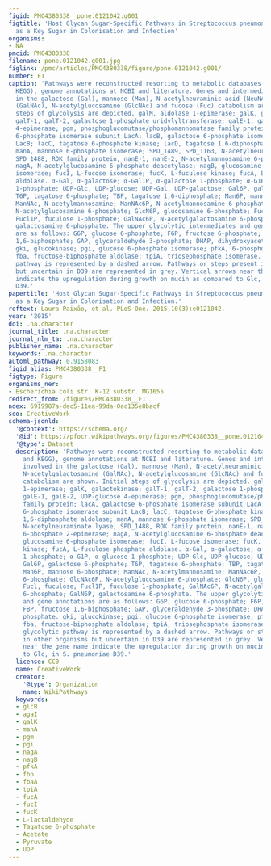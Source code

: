 ```yaml
---
figid: PMC4380338__pone.0121042.g001
figtitle: 'Host Glycan Sugar-Specific Pathways in Streptococcus pneumonia: Galactose
  as a Key Sugar in Colonisation and Infection'
organisms:
- NA
pmcid: PMC4380338
filename: pone.0121042.g001.jpg
figlink: /pmc/articles/PMC4380338/figure/pone.0121042.g001/
number: F1
caption: 'Pathways were reconstructed resorting to metabolic databases (MetaCyc and
  KEGG), genome annotations at NCBI and literature. Genes and intermediates involved
  in the galactose (Gal), mannose (Man), N-acetylneuraminic acid (NeuNAc), N-acetylgalactosamine
  (GalNAc), N-acetylglucosamine (GlcNAc) and fucose (Fuc) catabolism are shown. Initial
  steps of glycolysis are depicted. galM, aldolase 1-epimerase; galK, galactokinase;
  galT-1, galT-2, galactose 1-phosphate uridylyltransferase; galE-1, galE-2, UDP-glucose
  4-epimerase; pgm, phosphoglucomutase/phosphomannomutase family protein; lacA, galactose
  6-phosphate isomerase subunit LacA; lacB, galactose 6-phosphate isomerase subunit
  LacB; lacC, tagatose 6-phosphate kinase; lacD, tagatose 1,6-diphosphate aldolase;
  manA, mannose 6-phosphate isomerase; SPD_1489, SPD_1163, N-acetylneuraminate lyase;
  SPD_1488, ROK family protein, nanE-1, nanE-2, N-acetylmannosamine 6-phosphate 2-epimerase;
  nagA, N-acetylglucosamine 6-phosphate deacetylase; nagB, glucosamine 6-phosphate
  isomerase; fucI, L-fucose isomerase; fucK, L-fuculose kinase; fucA, L-fuculose phosphate
  aldolase. α-Gal, α-galactose; α-Gal1P, α-galactose 1-phosphate; α-G1P, α-glucose
  1-phosphate; UDP-Glc, UDP-glucose; UDP-Gal, UDP-galactose; Gal6P, galactose 6-phosphate;
  T6P, tagatose 6-phosphate; TBP, tagatose 1,6-diphosphate; Man6P, mannose 6-phosphate;
  ManNAc, N-acetylmannosamine; ManNAc6P, N-acetylmannosamine 6-phosphate; GlcNAc6P,
  N-acetylglucosamine 6-phosphate; GlcN6P, glucosamine 6-phosphate; Fucl, fuculose;
  Fucl1P, fuculose 1-phosphate; GalNAc6P, N-acetylgalactosamine 6-phosphate; GalN6P,
  galactosamine 6-phosphate. The upper glycolytic intermediates and gene annotations
  are as follows: G6P, glucose 6-phosphate; F6P, fructose 6-phosphate; FBP, fructose
  1,6-biphosphate; GAP, glyceraldehyde 3-phosphate; DHAP, dihydroxyacetone phosphate.
  gki, glucokinase; pgi, glucose 6-phosphate isomerase; pfkA, 6-phosphofructokinase;
  fba, fructose-biphosphate aldolase; tpiA, triosephosphate isomerase. The lower glycolytic
  pathway is represented by a dashed arrow. Pathways or steps present in other organisms
  but uncertain in D39 are represented in grey. Vertical arrows near the gene name
  indicate the upregulation during growth on mucin as compared to Glc, in S. pneumoniae
  D39.'
papertitle: 'Host Glycan Sugar-Specific Pathways in Streptococcus pneumonia: Galactose
  as a Key Sugar in Colonisation and Infection.'
reftext: Laura Paixão, et al. PLoS One. 2015;10(3):e0121042.
year: '2015'
doi: .na.character
journal_title: .na.character
journal_nlm_ta: .na.character
publisher_name: .na.character
keywords: .na.character
automl_pathway: 0.9158083
figid_alias: PMC4380338__F1
figtype: Figure
organisms_ner:
- Escherichia coli str. K-12 substr. MG1655
redirect_from: /figures/PMC4380338__F1
ndex: 6919987a-dec5-11ea-99da-0ac135e8bacf
seo: CreativeWork
schema-jsonld:
  '@context': https://schema.org/
  '@id': https://pfocr.wikipathways.org/figures/PMC4380338__pone.0121042.g001.html
  '@type': Dataset
  description: 'Pathways were reconstructed resorting to metabolic databases (MetaCyc
    and KEGG), genome annotations at NCBI and literature. Genes and intermediates
    involved in the galactose (Gal), mannose (Man), N-acetylneuraminic acid (NeuNAc),
    N-acetylgalactosamine (GalNAc), N-acetylglucosamine (GlcNAc) and fucose (Fuc)
    catabolism are shown. Initial steps of glycolysis are depicted. galM, aldolase
    1-epimerase; galK, galactokinase; galT-1, galT-2, galactose 1-phosphate uridylyltransferase;
    galE-1, galE-2, UDP-glucose 4-epimerase; pgm, phosphoglucomutase/phosphomannomutase
    family protein; lacA, galactose 6-phosphate isomerase subunit LacA; lacB, galactose
    6-phosphate isomerase subunit LacB; lacC, tagatose 6-phosphate kinase; lacD, tagatose
    1,6-diphosphate aldolase; manA, mannose 6-phosphate isomerase; SPD_1489, SPD_1163,
    N-acetylneuraminate lyase; SPD_1488, ROK family protein, nanE-1, nanE-2, N-acetylmannosamine
    6-phosphate 2-epimerase; nagA, N-acetylglucosamine 6-phosphate deacetylase; nagB,
    glucosamine 6-phosphate isomerase; fucI, L-fucose isomerase; fucK, L-fuculose
    kinase; fucA, L-fuculose phosphate aldolase. α-Gal, α-galactose; α-Gal1P, α-galactose
    1-phosphate; α-G1P, α-glucose 1-phosphate; UDP-Glc, UDP-glucose; UDP-Gal, UDP-galactose;
    Gal6P, galactose 6-phosphate; T6P, tagatose 6-phosphate; TBP, tagatose 1,6-diphosphate;
    Man6P, mannose 6-phosphate; ManNAc, N-acetylmannosamine; ManNAc6P, N-acetylmannosamine
    6-phosphate; GlcNAc6P, N-acetylglucosamine 6-phosphate; GlcN6P, glucosamine 6-phosphate;
    Fucl, fuculose; Fucl1P, fuculose 1-phosphate; GalNAc6P, N-acetylgalactosamine
    6-phosphate; GalN6P, galactosamine 6-phosphate. The upper glycolytic intermediates
    and gene annotations are as follows: G6P, glucose 6-phosphate; F6P, fructose 6-phosphate;
    FBP, fructose 1,6-biphosphate; GAP, glyceraldehyde 3-phosphate; DHAP, dihydroxyacetone
    phosphate. gki, glucokinase; pgi, glucose 6-phosphate isomerase; pfkA, 6-phosphofructokinase;
    fba, fructose-biphosphate aldolase; tpiA, triosephosphate isomerase. The lower
    glycolytic pathway is represented by a dashed arrow. Pathways or steps present
    in other organisms but uncertain in D39 are represented in grey. Vertical arrows
    near the gene name indicate the upregulation during growth on mucin as compared
    to Glc, in S. pneumoniae D39.'
  license: CC0
  name: CreativeWork
  creator:
    '@type': Organization
    name: WikiPathways
  keywords:
  - glcB
  - agaI
  - galK
  - manA
  - pgm
  - pgi
  - nagA
  - nagB
  - pfkA
  - fbp
  - fbaA
  - tpiA
  - fucA
  - fucI
  - fucK
  - L-lactaldehyde
  - Tagatose 6-phosphate
  - Acetate
  - Pyruvate
  - UDP
---
```


